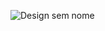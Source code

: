 ![Design sem nome](https://user-images.githubusercontent.com/99914904/176332412-eca8fb13-63ee-4983-ab83-9db4181e2ecb.gif)

